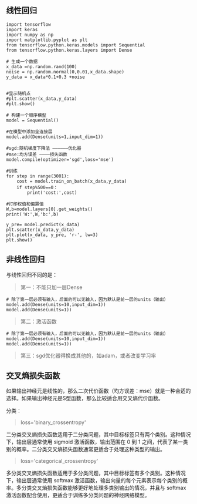 ## 线性回归

```
import tensorflow
import keras
import numpy as np
import matplotlib.pyplot as plt
from tensorflow.python.keras.models import Sequential
from tensorflow.python.keras.layers import Dense

# 生成一个数据
x_data =np.random.rand(100)
noise = np.random.normal(0,0.01,x_data.shape)
y_data = x_data*0.1+0.3 +noise


#显示随机点
#plt.scatter(x_data,y_data)
#plt.show()

# 构建一个顺序模型
model = Sequential()

#在模型中添加全连接层
model.add(Dense(units=1,input_dim=1)) 

#sgd:随机梯度下降法 ——————优化器
#mse:均方误差 ————损失函数
model.compile(optimizer='sgd',loss='mse')

#训练
for step in range(3001):
	cost = model.train_on_batch(x_data,y_data)
	if step%500==0：
		print('cost:',cost)
		
#打印权值和偏置值
W,b=model.layers[0].get_weights()
print('W:',W,'b:',b)

y_pre= model.predict(x_data)  
plt.scatter(x_data,y_data)
plt.plot(x_data, y_pre, 'r-', lw=3)
plt.show()
```

## 非线性回归
与线性回归不同的是：
>第一：不能只加一层Dense
```
# 除了第一层必须有输入，后面的可以无输入，因为默认是前一层的units（输出）
model.add(Dense(units=10,input_dim=1)) 
model.add(Dense(units=1)) 
```
>第二：激活函数
```
# 除了第一层必须有输入，后面的可以无输入，因为默认是前一层的units（输出）
model.add(Dense(units=10,input_dim=1)) 
model.add(Dense(units=1)) 
```
>第三：sgd优化器得换成其他的，如adam，或者改变学习率

## 交叉熵损失函数
如果输出神经元是线性的，那么二次代价函数（均方误差：mse）就是一种合适的选择。如果输出神经元是S型函数，那么比较适合用交叉熵代价函数。

分类：

>loss='binary_crossentropy'

二分类交叉熵损失函数适用于二分类问题，其中目标标签只有两个类别。这种情况下，输出层通常使用 sigmoid 激活函数，输出范围在 0 到 1 之间，代表了某一类别的概率。二分类交叉熵损失函数通常更适合于处理这种类型的输出。

>loss='categorical_crossentropy'

多分类交叉熵损失函数适用于多分类问题，其中目标标签有多个类别。这种情况下，输出层通常使用 softmax 激活函数，输出向量的每个元素表示每个类别的概率。多分类交叉熵损失函数能够更好地处理多类别输出的情况，并且与 softmax 激活函数配合使用，更适合于训练多分类问题的神经网络模型。
<!--stackedit_data:
eyJoaXN0b3J5IjpbMTQyNDU1MjM2MywxMzkzNTMxNjc0LDU4NT
I2MTYwMCwtMjk4NjY2NDg1XX0=
-->